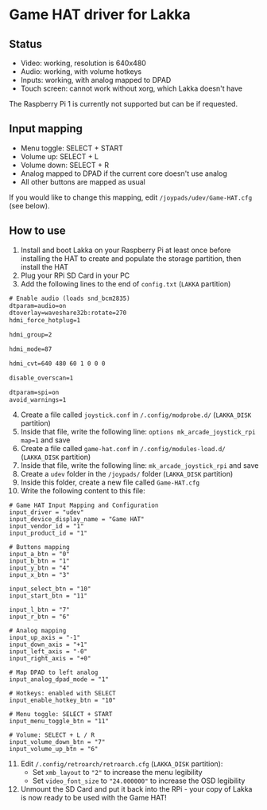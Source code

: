 # Game HAT driver for Lakka

## Status

- Video: working, resolution is 640x480
- Audio: working, with volume hotkeys
- Inputs: working, with analog mapped to DPAD
- Touch screen: cannot work without xorg, which Lakka doesn't have

The Raspberry Pi 1 is currently not supported but can be if requested.

## Input mapping

- Menu toggle: SELECT + START
- Volume up: SELECT + L
- Volume down: SELECT + R
- Analog mapped to DPAD if the current core doesn't use analog
- All other buttons are mapped as usual

If you would like to change this mapping, edit `/joypads/udev/Game-HAT.cfg` (see below).

## How to use

1. Install and boot Lakka on your Raspberry Pi at least once before installing the HAT to create and populate the storage partition, then install the HAT
2. Plug your RPi SD Card in your PC
3. Add the following lines to the end of `config.txt` (`LAKKA` partition)

```txt
# Enable audio (loads snd_bcm2835)
dtparam=audio=on
dtoverlay=waveshare32b:rotate=270
hdmi_force_hotplug=1

hdmi_group=2

hdmi_mode=87

hdmi_cvt=640 480 60 1 0 0 0

disable_overscan=1

dtparam=spi=on
avoid_warnings=1
```

4. Create a file called `joystick.conf` in `/.config/modprobe.d/` (`LAKKA_DISK` partition)
5. Inside that file, write the following line: `options mk_arcade_joystick_rpi map=1` and save
6. Create a file called `game-hat.conf` in `/.config/modules-load.d/` (`LAKKA_DISK` partition)
7. Inside that file, write the following line: `mk_arcade_joystick_rpi` and save
8. Create a `udev` folder in the `/joypads/` folder (`LAKKA_DISK` partition)
9. Inside this folder, create a new file called `Game-HAT.cfg`
10. Write the following content to this file:

```
# Game HAT Input Mapping and Configuration
input_driver = "udev"
input_device_display_name = "Game HAT"
input_vendor_id = "1"
input_product_id = "1"

# Buttons mapping
input_a_btn = "0"
input_b_btn = "1"
input_y_btn = "4"
input_x_btn = "3"

input_select_btn = "10"
input_start_btn = "11"

input_l_btn = "7"
input_r_btn = "6"

# Analog mapping
input_up_axis = "-1"
input_down_axis = "+1"
input_left_axis = "-0"
input_right_axis = "+0"

# Map DPAD to left analog
input_analog_dpad_mode = "1"

# Hotkeys: enabled with SELECT
input_enable_hotkey_btn = "10"

# Menu toggle: SELECT + START
input_menu_toggle_btn = "11"

# Volume: SELECT + L / R
input_volume_down_btn = "7"
input_volume_up_btn = "6"
```

11. Edit `/.config/retroarch/retroarch.cfg` (`LAKKA_DISK` partition):
    - Set `xmb_layout` to `"2"` to increase the menu legibility
    - Set `video_font_size` to `"24.000000"` to increase the OSD legibility
12. Unmount the SD Card and put it back into the RPi - your copy of Lakka is now ready to be used with the Game HAT!
